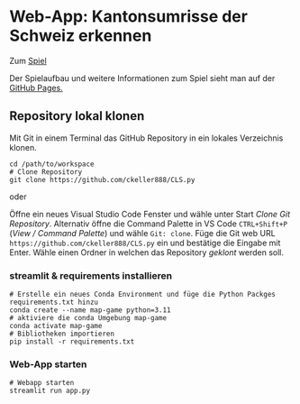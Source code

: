 # Web-App: Kantonsumrisse der Schweiz erkennen 

Zum [Spiel](https://kantonsumrisse-ch-erkennen.streamlit.app)

Der Spielaufbau und weitere Informationen zum Spiel sieht man auf der [GitHub Pages.](https://ckeller888.github.io/CLS.py/)


## Repository lokal klonen

Mit Git in einem Terminal das GitHub Repository in ein lokales Verzeichnis klonen.

```shell
cd /path/to/workspace
# Clone Repository
git clone https://github.com/ckeller888/CLS.py
```

oder  

Öffne ein neues Visual Studio Code Fenster und wähle unter Start *Clone Git Repository*. Alternativ öffne die Command Palette in VS Code `CTRL+Shift+P` (*View / Command Palette*) und wähle `Git: clone`.
Füge die Git web URL `https://github.com/ckeller888/CLS.py` ein und bestätige die Eingabe mit Enter. Wähle einen Ordner in welchen das Repository *geklont* werden soll.


### streamlit & requirements installieren
``` shell
# Erstelle ein neues Conda Environment und füge die Python Packges requirements.txt hinzu
conda create --name map-game python=3.11
# aktiviere die conda Umgebung map-game
conda activate map-game
# Bibliotheken importieren
pip install -r requirements.txt
```

### Web-App starten
``` shell
# Webapp starten
streamlit run app.py
```
